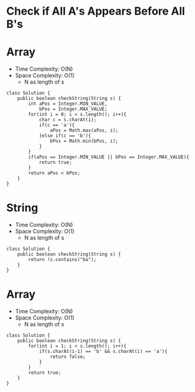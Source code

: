 # Check if All A's Appears Before All B's

# Array

- Time Complexity: O(N)
- Space Complexity: O(1)
  - N as length of s

```
class Solution {
    public boolean checkString(String s) {
        int aPos = Integer.MIN_VALUE,
            bPos = Integer.MAX_VALUE;
        for(int i = 0; i < s.length(); i++){
            char c = s.charAt(i);
            if(c == 'a'){
                aPos = Math.max(aPos, i);
            }else if(c == 'b'){
                bPos = Math.min(bPos, i);
            }
        }
        if(aPos == Integer.MIN_VALUE || bPos == Integer.MAX_VALUE){
            return true;
        }
        return aPos < bPos;
    }
}
```

# String

- Time Complexity: O(N)
- Space Complexity: O(1)
  - N as length of s

```
class Solution {
    public boolean checkString(String s) {
        return !s.contains("ba");
    }
}
```

# Array

- Time Complexity: O(N)
- Space Complexity: O(1)
  - N as length of s

```
class Solution {
    public boolean checkString(String s) {
        for(int i = 1; i < s.length(); i++){
            if(s.charAt(i-1) == 'b' && s.charAt(i) == 'a'){
                return false;
            }
        }
        return true;
    }
}
```
